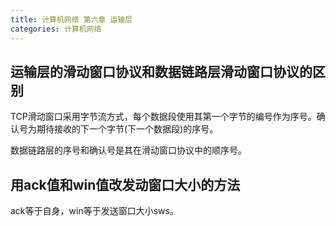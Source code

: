 ```yaml
---
title: 计算机网络 第六章 运输层
categories: 计算机网络
---
```

## 运输层的滑动窗口协议和数据链路层滑动窗口协议的区别
TCP滑动窗口采用字节流方式，每个数据段使用其第一个字节的编号作为序号。确认号为期待接收的下一个字节(下一个数据段)的序号。

数据链路层的序号和确认号是其在滑动窗口协议中的顺序号。

## 用ack值和win值改发动窗口大小的方法
ack等于自身，win等于发送窗口大小sws。

